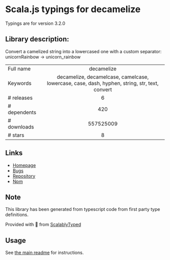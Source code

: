 
# Scala.js typings for decamelize

Typings are for version 3.2.0

## Library description:
Convert a camelized string into a lowercased one with a custom separator: unicornRainbow → unicorn_rainbow

|                    |                 |
| ------------------ | :-------------: |
| Full name          | decamelize |
| Keywords           | decamelize, decamelcase, camelcase, lowercase, case, dash, hyphen, string, str, text, convert |
| # releases         | 6 |
| # dependents       | 420 |
| # downloads        | 557525009 |
| # stars            | 8 |

## Links
- [Homepage](https://github.com/sindresorhus/decamelize#readme)
- [Bugs](https://github.com/sindresorhus/decamelize/issues)
- [Repository](https://github.com/sindresorhus/decamelize)
- [Npm](https://www.npmjs.com/package/decamelize)
    


## Note
This library has been generated from typescript code from first party type definitions.

Provided with :purple_heart: from [ScalablyTyped](https://github.com/oyvindberg/ScalablyTyped)

## Usage
See [the main readme](../../readme.md) for instructions.


